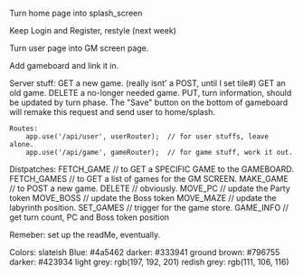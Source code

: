 Turn home page into splash_screen

Keep Login and Register, restyle (next week)

Turn user page into GM screen page.

Add gameboard and link it in.


Server stuff:
    GET a new game.  (really isnt' a POST, until I set tile#)
    GET an old game.
    DELETE a no-longer needed game.
    PUT, turn information, should be updated by turn phase.
        The "Save" button on the bottom of gameboard will remake this request and send user to home/splash.

    
    Routes:
        app.use('/api/user', userRouter);  // for user stuffs, leave alone.
        app.use('/api/game', gameRouter);  // for game stuff, work it out.


Distpatches:
    FETCH_GAME  //  to GET a SPECIFIC GAME to the GAMEBOARD.
    FETCH_GAMES  //  to GET a list of games for the GM SCREEN.
    MAKE_GAME  //  to POST a new game.
    DELETE  //   obviously.
    MOVE_PC  //  update the Party token
    MOVE_BOSS  //  update the Boss token
    MOVE_MAZE  //  update the labyrinth position.
    SET_GAMES // trigger for the game store.
    GAME_INFO // get turn count, PC and Boss token position

Remeber:
    set up the readMe, eventually.

Colors:
    slateish Blue: #4a5462
        darker: #333941
    ground brown: #796755
        darker: #423934
    light grey: rgb(197, 192, 201)
    redish grey:  rgb(111, 106, 116)